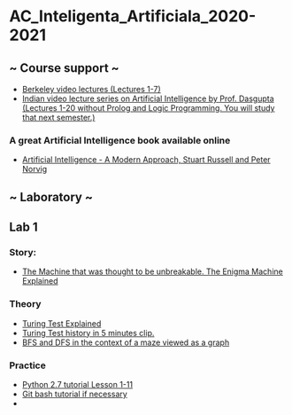 # AC_Inteligenta_Artificiala_2020-2021

## ~ Course support ~
  - [Berkeley video lectures (Lectures 1-7)](http://ai.berkeley.edu/lecture_videos.html)
  - [Indian video lecture series on Artificial Intelligence by Prof. Dasgupta (Lectures 1-20 without Prolog and Logic Programming. You will study that next semester.)](https://www.youtube.com/playlist?list=PLvx5ei9aEEqJBDBLV3ELK4PKEgnFeOrw6)
 
  ### A great Artificial Intelligence book available online
  - [Artificial Intelligence - A Modern Approach, Stuart Russell and Peter Norvig](https://github.com/yanshengjia/ml-road/blob/master/resources/Artificial%20Intelligence%20-%20A%20Modern%20Approach%20(3rd%20Edition).pdf)
  
## ~ Laboratory ~
  
  ## Lab 1
  
  ### Story:
  - [The Machine that was thought to be unbreakable. The Enigma Machine Explained](https://youtu.be/ASfAPOiq_eQ)
  
### Theory
- [Turing Test Explained](https://towardsdatascience.com/the-history-of-artificial-intelligence-the-turing-test-c1d6777d2970)
- [Turing Test history in 5 minutes clip.](https://www.youtube.com/watch?v=3wLqsRLvV-c&t=1s)
- [BFS and DFS in the context of a maze viewed as a graph](https://medium.com/tebs-lab/breadth-first-search-and-depth-first-search-4310f3bf8416)

### Practice
- [Python 2.7 tutorial Lesson 1-11](https://www.youtube.com/playlist?list=PLA175E8A1816CD64B)
- [Git bash tutorial if necessary](https://www.codecademy.com/learn/learn-git)
- 
